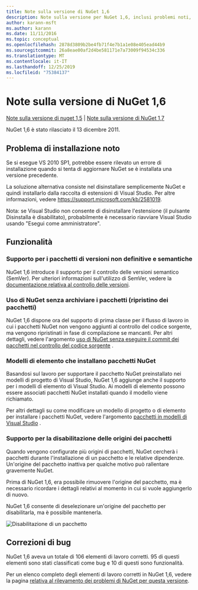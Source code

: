 ```yaml
---
title: Note sulla versione di NuGet 1,6
description: Note sulla versione per NuGet 1,6, inclusi problemi noti, correzioni di bug, funzionalità aggiunte e DCR.
author: karann-msft
ms.author: karann
ms.date: 11/11/2016
ms.topic: conceptual
ms.openlocfilehash: 2878d3809b2be4fb71f4e7b1a1e08e405ead44b9
ms.sourcegitcommit: 26a8eae00af2d4be581171e7a73009f94534c336
ms.translationtype: MT
ms.contentlocale: it-IT
ms.lasthandoff: 12/25/2019
ms.locfileid: "75384137"
---
```

 # <a name="nuget-16-release-notes"></a>Note sulla versione di NuGet 1,6

[Note sulla versione di nuget 1,5](../release-notes/nuget-1.5.md) | [Note sulla versione di NuGet 1,7](../release-notes/nuget-1.7.md)

NuGet 1,6 è stato rilasciato il 13 dicembre 2011.

## <a name="known-installation-issue"></a>Problema di installazione noto
Se si esegue VS 2010 SP1, potrebbe essere rilevato un errore di installazione quando si tenta di aggiornare NuGet se è installata una versione precedente.

La soluzione alternativa consiste nel disinstallare semplicemente NuGet e quindi installarlo dalla raccolta di estensioni di Visual Studio.  Per altre informazioni, vedere <https://support.microsoft.com/kb/2581019>.

Nota: se Visual Studio non consente di disinstallare l'estensione (il pulsante Disinstalla è disabilitato), probabilmente è necessario riavviare Visual Studio usando "Esegui come amministratore".

## <a name="features"></a>Funzionalità

### <a name="support-for-semantic-versioning-and-prerelease-packages"></a>Supporto per i pacchetti di versioni non definitive e semantiche
NuGet 1,6 introduce il supporto per il controllo delle versioni semantico (SemVer). Per ulteriori informazioni sull'utilizzo di SemVer, vedere la [documentazione relativa al controllo delle versioni](../create-packages/prerelease-packages.md).

### <a name="using-nuget-without-checking-in-packages-package-restore"></a>Uso di NuGet senza archiviare i pacchetti (ripristino dei pacchetti)
NuGet 1,6 dispone ora del supporto di prima classe per il flusso di lavoro in cui i pacchetti NuGet non vengono aggiunti al controllo del codice sorgente, ma vengono ripristinati in fase di compilazione se mancanti. Per altri dettagli, vedere l'argomento [uso di NuGet senza eseguire il commit dei pacchetti nel controllo del codice sorgente](../consume-packages/packages-and-source-control.md) .

### <a name="item-templates-that-install-nuget-packages"></a>Modelli di elemento che installano pacchetti NuGet
Basandosi sul lavoro per supportare il pacchetto NuGet preinstallato nei modelli di progetto di Visual Studio, NuGet 1,6 aggiunge anche il supporto per i modelli di elemento di Visual Studio. Ai modelli di elemento possono essere associati pacchetti NuGet installati quando il modello viene richiamato.

Per altri dettagli su come modificare un modello di progetto o di elemento per installare i pacchetti NuGet, vedere l'argomento [pacchetti in modelli di Visual Studio](../visual-studio-extensibility/visual-studio-templates.md) .

### <a name="support-for-disabling-package-sources"></a>Supporto per la disabilitazione delle origini dei pacchetti
Quando vengono configurate più origini di pacchetti, NuGet cercherà i pacchetti durante l'installazione di un pacchetto e le relative dipendenze. Un'origine del pacchetto inattiva per qualche motivo può rallentare gravemente NuGet.

Prima di NuGet 1,6, era possibile rimuovere l'origine del pacchetto, ma è necessario ricordare i dettagli relativi al momento in cui si vuole aggiungerlo di nuovo.

NuGet 1,6 consente di deselezionare un'origine del pacchetto per disabilitarla, ma è possibile mantenerla.

![Disabilitazione di un pacchetto](./media/package-source-with-disabled-source.png)

## <a name="bug-fixes"></a>Correzioni di bug
NuGet 1,6 aveva un totale di 106 elementi di lavoro corretti. 95 di questi elementi sono stati classificati come bug e 10 di questi sono funzionalità.

Per un elenco completo degli elementi di lavoro corretti in NuGet 1,6, vedere la pagina [relativa al rilevamento dei problemi di NuGet per questa versione](http://nuget.codeplex.com/workitem/list/advanced?keyword=&status=Closed&type=All&priority=All&release=NuGet%201.6&assignedTo=All&component=All&sortField=Votes&sortDirection=Descending&page=0).
